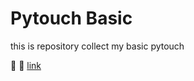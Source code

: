# Pytouch Basic
this is repository collect my basic pytouch

:pushpin: :link: [link](https://github.com/vdumoulin/conv_arithmetic/blob/master/README.md)

